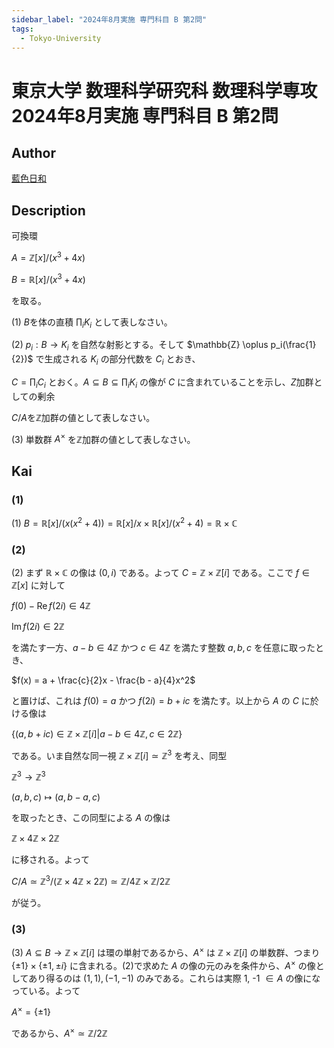 ```yaml
---
sidebar_label: "2024年8月実施 専門科目 B 第2問"
tags:
  - Tokyo-University
---
```

# 東京大学 数理科学研究科 数理科学専攻 2024年8月実施 専門科目 B 第2問

## **Author**
[藍色日和](https://mathlog.info/articles/y2uBoNYg240OJG9vgrLF)

## **Description**
可換環

$A = \mathbb{Z}[x]/(x^3 + 4x)$

$B = \mathbb{R}[x]/(x^3 + 4x)$

を取る。

(1) $B$を体の直積 $\prod_i K_i$ として表しなさい。

(2) $p_i : B \rightarrow K_i$ を自然な射影とする。そして $\mathbb{Z} \oplus p_i(\frac{1}{2})$ で生成される $K_i$ の部分代数を $C_i$ とおき、

$C = \prod_i C_i$ とおく。$A \subseteq B \subseteq \prod_i K_i$ の像が $C$ に含まれていることを示し、$Z$加群としての剰余

$C/A$を$\mathbb{Z}$加群の値として表しなさい。

(3) 単数群 $A^\times$ を$\mathbb{Z}$加群の値として表しなさい。

## **Kai**
### (1)

(1) $B = \mathbb{R}[x]/(x(x^2 + 4)) = \mathbb{R}[x]/x \times \mathbb{R}[x]/(x^2 + 4) = \mathbb{R} \times \mathbb{C}$

### (2)
(2) まず $\mathbb{R} \times \mathbb{C}$ の像は $(0, i)$ である。よって $C = \mathbb{Z} \times \mathbb{Z}[i]$ である。ここで $f \in \mathbb{Z}[x]$ に対して

$f(0) - \operatorname{Re}f(2i) \in 4\mathbb{Z}$

$\operatorname{Im}f(2i) \in 2\mathbb{Z}$

を満たす一方、$a - b \in 4\mathbb{Z}$ かつ $c \in 4\mathbb{Z}$ を満たす整数 $a, b, c$ を任意に取ったとき、

$f(x) = a + \frac{c}{2}x - \frac{b - a}{4}x^2$

と置けば、これは $f(0) = a$ かつ $f(2i) = b + ic$ を満たす。以上から $A$ の $C$ に於ける像は

$\{(a, b + ic) \in \mathbb{Z} \times \mathbb{Z}[i] | a - b \in 4\mathbb{Z}, c \in 2\mathbb{Z}\}$

である。いま自然な同一視 $\mathbb{Z} \times \mathbb{Z}[i] \simeq \mathbb{Z}^3$ を考え、同型

$\mathbb{Z}^3 \rightarrow \mathbb{Z}^3$

$(a, b, c) \mapsto (a, b - a, c)$

を取ったとき、この同型による $A$ の像は

$\mathbb{Z} \times 4\mathbb{Z} \times 2\mathbb{Z}$

に移される。よって

$C/A \simeq \mathbb{Z}^3/(\mathbb{Z} \times 4\mathbb{Z} \times 2\mathbb{Z}) \simeq \mathbb{Z}/4\mathbb{Z} \times \mathbb{Z}/2\mathbb{Z}$

が従う。

### (3)
(3) $A \subseteq B \rightarrow \mathbb{Z} \times \mathbb{Z}[i]$ は環の単射であるから、$A^\times$ は $\mathbb{Z} \times \mathbb{Z}[i]$ の単数群、つまり $\{ \pm 1\} \times \{ \pm 1, \pm i\}$ に含まれる。(2)で求めた $A$ の像の元のみを条件から、$A^\times$ の像としてあり得るのは $(1, 1), (-1, -1)$ のみである。これらは実際 1, -1 $\in A$ の像になっている。よって

$A^\times = \{ \pm 1\}$

であるから、$A^\times \simeq \mathbb{Z}/2\mathbb{Z}$